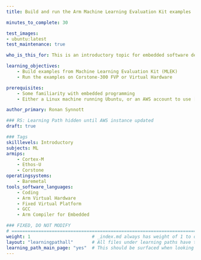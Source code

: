 ```yaml
---
title: Build and run the Arm Machine Learning Evaluation Kit examples

minutes_to_complete: 30

test_images:
- ubuntu:latest
test_maintenance: true

who_is_this_for: This is an introductory topic for embedded software developers interested in learning about machine learning.

learning_objectives:
    - Build examples from Machine Learning Evaluation Kit (MLEK)
    - Run the examples on Corstone-300 FVP or Virtual Hardware

prerequisites:
    - Some familiarity with embedded programming
    - Either a Linux machine running Ubuntu, or an AWS account to use [Arm Virtual Hardware](https://www.arm.com/products/development-tools/simulation/virtual-hardware)

author_primary: Ronan Synnott

### RS: Learning Path hidden until AWS instance updated
draft: true

### Tags
skilllevels: Introductory
subjects: ML
armips:
    - Cortex-M
    - Ethos-U
    - Corstone
operatingsystems:
    - Baremetal
tools_software_languages:
    - Coding
    - Arm Virtual Hardware
    - Fixed Virtual Platform
    - GCC
    - Arm Compiler for Embedded

### FIXED, DO NOT MODIFY
# ================================================================================
weight: 1                       # _index.md always has weight of 1 to order correctly
layout: "learningpathall"       # All files under learning paths have this same wrapper
learning_path_main_page: "yes"  # This should be surfaced when looking for related content. Only set for _index.md of learning path content.
---
```


